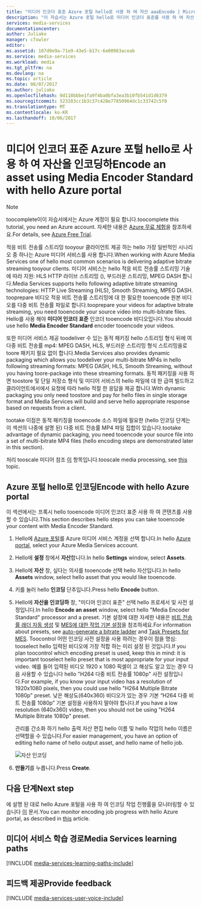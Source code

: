 ```yaml
---
title: "미디어 인코더 표준 Azure 포털 hello로 사용 하 여 자산 aaaEncode | Microsoft Docs"
description: "이 자습서는 Azure 포털 hello로 미디어 인코더 표준를 사용 하 여 자산 인코딩 hello 단계를 안내 합니다."
services: media-services
documentationcenter: 
author: Juliako
manager: cfowler
editor: 
ms.assetid: 107d9e9a-71e9-43e5-b17c-6e00983aceab
ms.service: media-services
ms.workload: media
ms.tgt_pltfrm: na
ms.devlang: na
ms.topic: article
ms.date: 08/07/2017
ms.author: juliako
ms.openlocfilehash: 0d118bbbe1fa9f4ba0bfa3ea3b10fb541d1d6379
ms.sourcegitcommit: 523283cc1b3c37c428e77850964dc1c33742c5f0
ms.translationtype: MT
ms.contentlocale: ko-KR
ms.lasthandoff: 10/06/2017
---
```

# <a name="encode-an-asset-using-media-encoder-standard-with-hello-azure-portal"></a><span data-ttu-id="a8dc8-103">미디어 인코더 표준 Azure 포털 hello로 사용 하 여 자산을 인코딩하</span><span class="sxs-lookup"><span data-stu-id="a8dc8-103">Encode an asset using Media Encoder Standard with hello Azure portal</span></span>
> [!NOTE]
> <span data-ttu-id="a8dc8-104">toocomplete이이 자습서에서는 Azure 계정이 필요 합니다.</span><span class="sxs-lookup"><span data-stu-id="a8dc8-104">toocomplete this tutorial, you need an Azure account.</span></span> <span data-ttu-id="a8dc8-105">자세한 내용은 [Azure 무료 체험](https://azure.microsoft.com/pricing/free-trial/)을 참조하세요.</span><span class="sxs-lookup"><span data-stu-id="a8dc8-105">For details, see [Azure Free Trial](https://azure.microsoft.com/pricing/free-trial/).</span></span> 
> 
> 

<span data-ttu-id="a8dc8-106">적응 비트 전송률 스트리밍 tooyour 클라이언트 제공 하는 hello 가장 일반적인 시나리오 중 하나는 Azure 미디어 서비스를 사용 합니다.</span><span class="sxs-lookup"><span data-stu-id="a8dc8-106">When working with Azure Media Services one of hello most common scenarios is delivering adaptive bitrate streaming tooyour clients.</span></span> <span data-ttu-id="a8dc8-107">미디어 서비스는 hello 적응 비트 전송률 스트리밍 기술에 따라 지원: HLS HTTP 라이브 스트리밍 (), 부드러운 스트리밍, MPEG DASH 합니다.</span><span class="sxs-lookup"><span data-stu-id="a8dc8-107">Media Services supports hello following adaptive bitrate streaming technologies: HTTP Live Streaming (HLS), Smooth Streaming, MPEG DASH.</span></span> <span data-ttu-id="a8dc8-108">tooprepare 비디오 적응 비트 전송률 스트리밍에 대 한 필요한 tooencode 원본 비디오를 다중 비트 전송률 파일로 합니다.</span><span class="sxs-lookup"><span data-stu-id="a8dc8-108">tooprepare your videos for adaptive bitrate streaming, you need tooencode your source video into multi-bitrate files.</span></span> <span data-ttu-id="a8dc8-109">Hello를 사용 해야 **미디어 인코더 표준** 인코더 tooencode 비디오입니다.</span><span class="sxs-lookup"><span data-stu-id="a8dc8-109">You should use hello **Media Encoder Standard** encoder tooencode your videos.</span></span>  

<span data-ttu-id="a8dc8-110">또한 미디어 서비스 제공 toodeliver 수 있는 동적 패키징 hello 스트리밍 형식 뒤에 여 다중 비트 전송률 mp4: MPEG DASH, HLS, 부드러운 스트리밍 형식 스트리밍을로 toore 패키지 필요 없이 합니다.</span><span class="sxs-lookup"><span data-stu-id="a8dc8-110">Media Services also provides dynamic packaging which allows you toodeliver your multi-bitrate MP4s in hello following streaming formats: MPEG DASH, HLS, Smooth Streaming, without you having toore-package into these streaming formats.</span></span> <span data-ttu-id="a8dc8-111">동적 패키징을 사용 하면 toostore 및 단일 저장소 형식 및 미디어 서비스의 hello 파일에 대 한 급여 빌드하고 클라이언트에서에서 요청에 따라 hello 적절 한 응답을 제공 합니다.</span><span class="sxs-lookup"><span data-stu-id="a8dc8-111">With dynamic packaging you only need toostore and pay for hello files in single storage format and Media Services will build and serve hello appropriate response based on requests from a client.</span></span>

<span data-ttu-id="a8dc8-112">tootake 이점은 동적 패키징을 tooencode 소스 파일에 필요한 (hello 인코딩 단계는이 섹션의 나중에 설명 된) 다중 비트 전송률 MP4 파일 집합이 있습니다.</span><span class="sxs-lookup"><span data-stu-id="a8dc8-112">tootake advantage of dynamic packaging, you need tooencode your source file into a set of multi-bitrate MP4 files (hello encoding steps are demonstrated later in this section).</span></span>

<span data-ttu-id="a8dc8-113">처리 tooscale 미디어 참조 [이](media-services-portal-scale-media-processing.md) 항목입니다.</span><span class="sxs-lookup"><span data-stu-id="a8dc8-113">tooscale media processing, see [this](media-services-portal-scale-media-processing.md) topic.</span></span>

## <a name="encode-with-hello-azure-portal"></a><span data-ttu-id="a8dc8-114">Azure 포털 hello로 인코딩</span><span class="sxs-lookup"><span data-stu-id="a8dc8-114">Encode with hello Azure portal</span></span>
<span data-ttu-id="a8dc8-115">이 섹션에서는 프록시 hello tooencode 미디어 인코더 표준 사용 하 여 콘텐츠를 사용할 수 있습니다.</span><span class="sxs-lookup"><span data-stu-id="a8dc8-115">This section describes hello steps you can take tooencode your content with Media Encoder Standard.</span></span>

1. <span data-ttu-id="a8dc8-116">Hello에 [Azure 포털](https://portal.azure.com/)를 Azure 미디어 서비스 계정을 선택 합니다.</span><span class="sxs-lookup"><span data-stu-id="a8dc8-116">In hello [Azure portal](https://portal.azure.com/), select your Azure Media Services account.</span></span>
2. <span data-ttu-id="a8dc8-117">Hello에 **설정** 창에서 **자산**합니다.</span><span class="sxs-lookup"><span data-stu-id="a8dc8-117">In hello **Settings** window, select **Assets**.</span></span>  
3. <span data-ttu-id="a8dc8-118">Hello에 **자산** 창, 싶다는 의사를 tooencode 선택 hello 자산입니다.</span><span class="sxs-lookup"><span data-stu-id="a8dc8-118">In hello **Assets** window, select hello asset that you would like tooencode.</span></span>
4. <span data-ttu-id="a8dc8-119">키를 눌러 hello **인코딩** 단추입니다.</span><span class="sxs-lookup"><span data-stu-id="a8dc8-119">Press hello **Encode** button.</span></span>
5. <span data-ttu-id="a8dc8-120">Hello에 **자산을 인코딩하** 창, "미디어 인코더 표준" 선택 hello 프로세서 및 사전 설정입니다.</span><span class="sxs-lookup"><span data-stu-id="a8dc8-120">In hello **Encode an asset** window, select hello "Media Encoder Standard" processor and a preset.</span></span> <span data-ttu-id="a8dc8-121">기본 설정에 대한 자세한 내용은 [비트 전송률 래더 자동 생성](media-services-autogen-bitrate-ladder-with-mes.md) 및 [MES에 대한 작업 기본 설정](media-services-mes-presets-overview.md)을 참조하세요.</span><span class="sxs-lookup"><span data-stu-id="a8dc8-121">For information about presets, see [auto-generate a bitrate ladder](media-services-autogen-bitrate-ladder-with-mes.md) and [Task Presets for MES](media-services-mes-presets-overview.md).</span></span> <span data-ttu-id="a8dc8-122">Toocontrol 어떤 인코딩 사전 설정을 사용 하려는 경우이 점을 명심: tooselect hello 입력된 비디오에 가장 적합 하는 미리 설정 된 것입니다.</span><span class="sxs-lookup"><span data-stu-id="a8dc8-122">If you plan toocontrol which encoding preset is used, keep this in mind: it is important tooselect hello preset that is most appropriate for your input video.</span></span> <span data-ttu-id="a8dc8-123">예를 들어 입력된 비디오 1920 x 1080 픽셀이 고 해상도 알고 있는 경우 다음 사용할 수 있습니다 hello "H264 다중 비트 전송률 1080p" 사전 설정입니다.</span><span class="sxs-lookup"><span data-stu-id="a8dc8-123">For example, if you know your input video has a resolution of 1920x1080 pixels, then you could use hello "H264 Multiple Bitrate 1080p" preset.</span></span> <span data-ttu-id="a8dc8-124">낮은 해상도(640x360) 비디오가 있는 경우 기본 “H264 다중 비트 전송률 1080p” 기본 설정을 사용하지 말아야 합니다.</span><span class="sxs-lookup"><span data-stu-id="a8dc8-124">If you have a low resolution (640x360) video, then you should not be using "H264 Multiple Bitrate 1080p" preset.</span></span>
   
   <span data-ttu-id="a8dc8-125">관리를 간소화 하기 hello 출력 자산 편집 hello 이름 및 hello 작업의 hello 이름은 선택할을 수 있습니다.</span><span class="sxs-lookup"><span data-stu-id="a8dc8-125">For easier management, you have an option of editing hello name of hello output asset, and hello name of hello job.</span></span>
   
   ![자산 인코딩](./media/media-services-portal-vod-get-started/media-services-encode1.png)
6. <span data-ttu-id="a8dc8-127">**만들기**를 누릅니다.</span><span class="sxs-lookup"><span data-stu-id="a8dc8-127">Press **Create**.</span></span>

## <a name="next-step"></a><span data-ttu-id="a8dc8-128">다음 단계</span><span class="sxs-lookup"><span data-stu-id="a8dc8-128">Next step</span></span>
<span data-ttu-id="a8dc8-129">에 설명 된 대로 hello Azure 포털을 사용 하 여 인코딩 작업 진행률을 모니터링할 수 있습니다 [이](media-services-portal-check-job-progress.md) 문서.</span><span class="sxs-lookup"><span data-stu-id="a8dc8-129">You can monitor encoding job progress with hello Azure portal, as described in [this](media-services-portal-check-job-progress.md) article.</span></span>  

## <a name="media-services-learning-paths"></a><span data-ttu-id="a8dc8-130">미디어 서비스 학습 경로</span><span class="sxs-lookup"><span data-stu-id="a8dc8-130">Media Services learning paths</span></span>
[!INCLUDE [media-services-learning-paths-include](../../includes/media-services-learning-paths-include.md)]

## <a name="provide-feedback"></a><span data-ttu-id="a8dc8-131">피드백 제공</span><span class="sxs-lookup"><span data-stu-id="a8dc8-131">Provide feedback</span></span>
[!INCLUDE [media-services-user-voice-include](../../includes/media-services-user-voice-include.md)]


